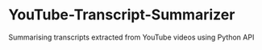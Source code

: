 # YouTube-Transcript-Summarizer
Summarising transcripts extracted from YouTube videos using Python API
